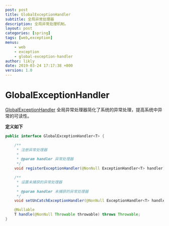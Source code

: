 ```yaml
---
post: post
title: GlobalExceptionHandler
subtitle: 全局异常处理器
description: 全局异常处理机制。
layout: post
categories: [spring]
tags: [web,exception]
menus:
    - web
    - exception
    - global-exception-handler
author: likly
date: 2019-03-24 17:17:38 +800
version: 1.0
---
```


# GlobalExceptionHandler

[GlobalExceptionHandler](/final-spring/final-spring-web/src/main/java/org/finalframework/spring/web/exception/GlobalExceptionHandler.java)
全局异常处理器简化了系统的异常处理，提高系统中异常的可读性。

**定义如下**

```java
public interface GlobalExceptionHandler<T> {

    /**
     * 注册异常处理器
     *
     * @param handler 异常处理器
     */
    void registerExceptionHandler(@NonNull ExceptionHandler<T> handler);

    /**
     * 设置未捕获的异常处理器
     *
     * @param handler 未捕获的异常处理器
     */
    void setUnCatchExceptionHandler(@NonNull ExceptionHandler<T> handler);

    @Nullable
    T handle(@NonNull Throwable throwable) throws Throwable;
}
```